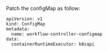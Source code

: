 
Patch the configMap as follow:

```
apiVersion: v1
kind: ConfigMap
metadata:
  name: workflow-controller-configmap
data:
  containerRuntimeExecutor: k8sapi
```

